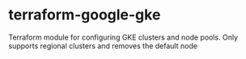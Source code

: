 # terraform-google-gke
Terraform module for configuring GKE clusters and node pools. Only supports regional clusters and removes the default node
